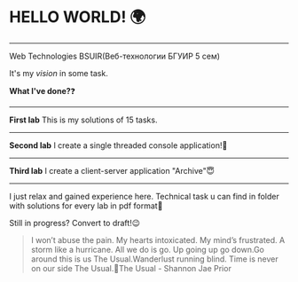 # HELLO WORLD! :earth_africa:
**********
Web Technologies BSUIR(Веб-технологии БГУИР 5 сем)

It's my *vision* in some task.

**What I've done?**:question:
**********
**First lab**
This is my solutions of 15 tasks.
**********
**Second lab**
I create a single threaded console application!:cherry_blossom:
**********
**Third lab**
I create a client-server application "Archive":innocent:
**********
I just relax and gained experience here.
Technical task u can find in folder with solutions for every lab in pdf format:wave:

Still in progress? Convert to draft!:wink:

>I won’t abuse the pain. My hearts intoxicated. My mind’s frustrated. A storm like a hurricane. All we do is go. Up going up go down.Go around this is us The Usual.Wanderlust running blind. Time is never on our side The Usual.:microphone:The Usual - Shannon Jae Prior

